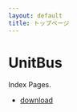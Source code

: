 ```yaml
---
layout: default
title: トップページ
---
```


<!-- <link rel="stylesheet" href="https://cdn.rawgit.com/laCour/slack-night-mode/master/css/raw/black.css" type="text/css"> -->
<link rel="stylesheet" href="./unitbus.css" type="text/css">

# UnitBus

Index Pages.

- [download](https://unitbus.github.io/page/download)
